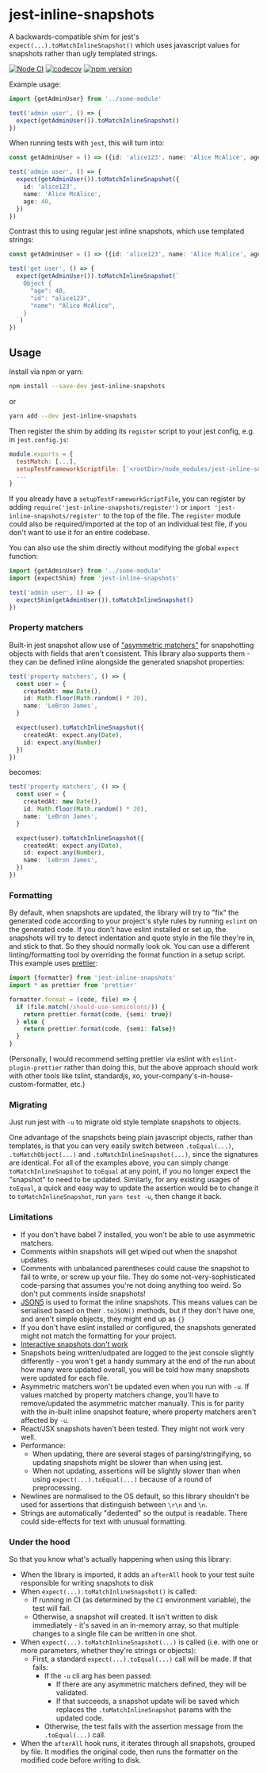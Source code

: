 # jest-inline-snapshots

A backwards-compatible shim for jest's `expect(...).toMatchInlineSnapshot()` which uses javascript values for snapshots rather than ugly templated strings.

<!-- codegen:start {preset: badges} -->
[![Node CI](https://github.com/mmkal/ts/workflows/Node%20CI/badge.svg)](https://github.com/mmkal/ts/actions?query=workflow%3A%22Node+CI%22)
[![codecov](https://codecov.io/gh/mmkal/ts/branch/master/graph/badge.svg)](https://codecov.io/gh/mmkal/ts/tree/master/packages/jest-inline-snapshots)
[![npm version](https://badge.fury.io/js/jest-inline-snapshots.svg)](https://npmjs.com/package/jest-inline-snapshots)
<!-- codegen:end -->

Example usage:

```typescript
import {getAdminUser} from '../some-module'

test('admin user', () => {
  expect(getAdminUser()).toMatchInlineSnapshot()
})
```

When running tests with `jest`, this will turn into:

```typescript
const getAdminUser = () => ({id: 'alice123', name: 'Alice McAlice', age: 40})

test('admin user', () => {
  expect(getAdminUser()).toMatchInlineSnapshot({
    id: 'alice123',
    name: 'Alice McAlice',
    age: 40,
  })
})
```

Contrast this to using regular jest inline snapshots, which use templated strings:

```typescript
const getAdminUser = () => ({id: 'alice123', name: 'Alice McAlice', age: 40})

test('get user', () => {
  expect(getAdminUser()).toMatchInlineSnapshot(`
    Object {
      "age": 40,
      "id": "alice123",
      "name": "Alice McAlice",
    }
  `)
})
```

## Usage

Install via npm or yarn:

```bash
npm install --save-dev jest-inline-snapshots
```

or

```bash
yarn add --dev jest-inline-snapshots
```

Then register the shim by adding its `register` script to your jest config, e.g. in `jest.config.js`:

```js
module.exports = {
  testMatch: [...],
  setupTestFrameworkScriptFile: ['<rootDir>/node_modules/jest-inline-snapshots/register'],
  ...
}
```

If you already have a `setupTestFrameworkScriptFile`, you can register by adding `require('jest-inline-snapshots/register')` or `import 'jest-inline-snapshots/register'` to the top of the file. The `register` module could also be required/imported at the top of an individual test file, if you don't want to use it for an entire codebase.

You can also use the shim directly without modifying the global `expect` function:

```typescript
import {getAdminUser} from '../some-module'
import {expectShim} from 'jest-inline-snapshots'

test('admin user', () => {
  expectShim(getAdminUser()).toMatchInlineSnapshot()
})
```

### Property matchers

Built-in jest snapshot allow use of ["asymmetric matchers"](https://jestjs.io/docs/en/snapshot-testing#property-matchers) for snapshotting objects with fields that aren't consistent. This library also supports them - they can be defined inline alongside the generated snapshot properties:

```typescript
test('property matchers', () => {
  const user = {
    createdAt: new Date(),
    id: Math.floor(Math.random() * 20),
    name: 'LeBron James',
  }

  expect(user).toMatchInlineSnapshot({
    createdAt: expect.any(Date),
    id: expect.any(Number)
  })
})
```

becomes:

```typescript
test('property matchers', () => {
  const user = {
    createdAt: new Date(),
    id: Math.floor(Math.random() * 20),
    name: 'LeBron James',
  }

  expect(user).toMatchInlineSnapshot({
    createdAt: expect.any(Date),
    id: expect.any(Number),
    name: 'LeBron James',
  })
})
```

### Formatting

By default, when snapshots are updated, the library will try to "fix" the generated code according to your project's style rules by running `eslint` on the generated code. If you don't have eslint installed or set up, the snapshots will try to detect indentation and quote style in the file they're in, and stick to that. So they should normally look ok. You can use a different linting/formatting tool by overriding the format function in a setup script. This example uses [prettier](https://prettier.io/docs/en/api.html#prettierformatsource--options):

```typescript
import {formatter} from 'jest-inline-snapshots'
import * as prettier from 'prettier'

formatter.format = (code, file) => {
  if (file.match(/should-use-semicolons/)) {
    return prettier.format(code, {semi: true})
  } else {
    return prettier.format(code, {semi: false})
  }
}
```

(Personally, I would recommend setting prettier via eslint with `eslint-plugin-prettier` rather than doing this, but the above approach should work with other tools like tslint, standardjs, xo, your-company's-in-house-custom-formatter, etc.)

### Migrating

Just run jest with `-u` to migrate old style template snapshots to objects.

One advantage of the snapshots being plain javascript objects, rather than templates, is that you can very easily switch between `.toEqual(...)`, `.toMatchObject(...)` and `.toMatchInlineSnapshot(...)`, since the signatures are identical. For all of the examples above, you can simply change `toMatchInlineSnapshot` to `toEqual` at any point, if you no longer expect the "snapshot" to need to be updated. Similarly, for any existing usages of `toEqual`, a quick and easy way to update the assertion would be to change it to `toMatchInlineSnapshot`, run `yarn test -u`, then change it back.

### Limitations

- If you don't have babel 7 installed, you won't be able to use asymmetric matchers.
- Comments within snapshots will get wiped out when the snapshot updates.
- Comments with unbalanced parentheses could cause the snapshot to fail to write, or screw up your file. They do some not-very-sophisticated code-parsing that assumes you're not doing anything too weird. So don't put comments inside snapshots!
- [JSON5](https://github.com/json5/json5) is used to format the inline snapshots. This means values can be serialised based on their `.toJSON()` methods, but if they don't have one, and aren't simple objects, they might end up as `{}`
- If you don't have eslint installed or configured, the snapshots generated might not match the formatting for your project.
- [Interactive snapshots don't work](https://jestjs.io/docs/en/snapshot-testing#interactive-snapshot-mode)
- Snapshots being written/udpated are logged to the jest console slightly differently - you won't get a handy summary at the end of the run about how many were updated overall, you will be told how many snapshots were updated for each file.
- Asymmetric matchers won't be updated even when you run with `-u`. If values matched by property matchers change, you'll have to remove/updated the asymmetric matcher manually. This is for parity with the in-built inline snapshot feature, where property matchers aren't affected by `-u`.
- React/JSX snapshots haven't been tested. They might not work very well.
- Performance:
  - When updating, there are several stages of parsing/stringifying, so updating snapshots might be slower than when using jest.
  - When not updating, assertions will be slightly slower than when using `expect(...).toEqual(...)` because of a round of preprocessing.
- Newlines are normalised to the OS default, so this library shouldn't be used for assertions that distinguish between `\r\n` and `\n`.
- Strings are automatically "dedented" so the output is readable. There could side-effects for text with unusual formatting.

### Under the hood

So that you know what's actually happening when using this library:

- When the library is imported, it adds an `afterAll` hook to your test suite responsible for writing snapshots to disk
- When `expect(...).toMatchInlineSnapshot()` is called:
   - If running in CI (as determined by the `CI` environment variable), the test will fail.
   - Otherwise, a snapshot will created. It isn't written to disk immediately - it's saved in an in-memory array, so that multiple changes to a single file can be written in one shot.
- When `expect(...).toMatchInlineSnapshot(...)` is called (i.e. with one or more parameters, whether they're strings or objects):
   - First, a standard `expect(...).toEqual(...)` call will be made. If that fails:
     - If the `-u` cli arg has been passed:
        - If there are any asymmetric matchers defined, they will be validated.
        - If that succeeds, a snapshot update will be saved which replaces the `.toMatchInlineSnapshot` params with the updated code.
     - Otherwise, the test fails with the assertion message from the `.toEqual(...)` call.
- When the `afterAll` hook runs, it iterates through all snapshots, grouped by file. It modifies the original code, then runs the formatter on the modified code before writing to disk.
